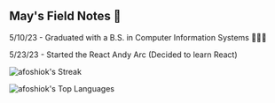 ## May's Field Notes 📔

5/10/23 - Graduated with a B.S. in Computer Information Systems 👨🏾‍🎓

5/23/23 - Started the React Andy Arc (Decided to learn React)

![afoshiok's Streak](https://github-readme-streak-stats.herokuapp.com/?user=afoshiok&theme=cobalt&hide_border=true)

![afoshiok's Top Languages](https://github-readme-stats.vercel.app/api/top-langs/?username=afoshiok&theme=cobalt&show_icons=true&hide_border=true&layout=compact)
